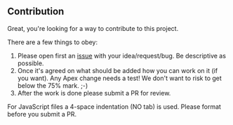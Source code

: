 ## Contribution

Great, you're looking for a way to contribute to this project.

There are a few things to obey:

1. Please open first an [issue](https://github.com/muenzpraeger/salesforce-einstein-platform-apex/issues) with your idea/request/bug. Be descriptive as possible.
2. Once it's agreed on what should be added how you can work on it (if you want). Any Apex change needs a test! We don't want to risk to get below the 75% mark. ;-)
3. After the work is done please submit a PR for review.


For JavaScript files a 4-space indentation (NO tab) is used. Please format before you submit a PR.
